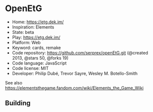 # OpenEtG

- Home: https://etg.dek.im/
- Inspiration: Elements
- State: beta
- Play: https://etg.dek.im/
- Platform: Web
- Keyword: cards, remake
- Code repository: https://github.com/serprex/openEtG.git (@created 2013, @stars 50, @forks 19)
- Code language: JavaScript
- Code license: MIT
- Developer: Philip Dubé, Trevor Sayre, Wesley M. Botello-Smith

See also https://elementsthegame.fandom.com/wiki/Elements_the_Game_Wiki

## Building

